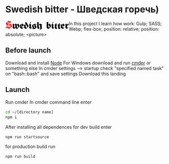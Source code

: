 # Swedish bitter - Шведская горечь)

<img align="left" width="198" height="29" alt="Swedish bitter" src="https://github.com/shurawi/SwedishBitter/blob/master/source/img/logo-tablet.png">

In this project I learn how work: Gulp; SASS; Webp; flex-box; position: relative; position: absolute; &lt;picture&gt;

## Before launch
Download and install [Node](https://nodejs.org/en/)
For Windows download and run [cmder](https://cmder.net/) or something else
In cmder settings --> startup check "specified named task" on "bash::bash" and save settings
Download this landing

## Launch 
Run cmder
In cmder command line enter
```bash
cd ~/[directory name]
npm i
```
After installing all dependences for dev build enter
```bush
npm run startsource
```
for production build run
 ```bush
 npm run build
 ```
